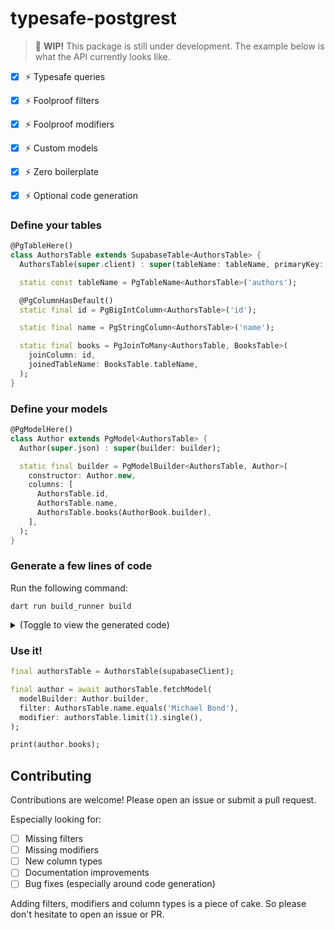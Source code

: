 # typesafe-postgrest

> 🚧 **WIP!** This package is still under development. The example below is what the API currently looks like.

- [x] ⚡️ Typesafe queries
- [x] ⚡️ Foolproof filters
- [x] ⚡️ Foolproof modifiers
- [x] ⚡️ Custom models
- [x] ⚡️ Zero boilerplate
- [x] ⚡️ Optional code generation


### Define your tables
``` dart
@PgTableHere()
class AuthorsTable extends SupabaseTable<AuthorsTable> {
  AuthorsTable(super.client) : super(tableName: tableName, primaryKey: [id]);

  static const tableName = PgTableName<AuthorsTable>('authors');

  @PgColumnHasDefault()
  static final id = PgBigIntColumn<AuthorsTable>('id');

  static final name = PgStringColumn<AuthorsTable>('name');

  static final books = PgJoinToMany<AuthorsTable, BooksTable>(
    joinColumn: id,
    joinedTableName: BooksTable.tableName,
  );
}
```

### Define your models
``` dart
@PgModelHere()
class Author extends PgModel<AuthorsTable> {
  Author(super.json) : super(builder: builder);

  static final builder = PgModelBuilder<AuthorsTable, Author>(
    constructor: Author.new,
    columns: [
      AuthorsTable.id,
      AuthorsTable.name,
      AuthorsTable.books(AuthorBook.builder),
    ],
  );
}
```

### Generate a few lines of code
Run the following command:
``` shell
dart run build_runner build
```

<details>
<summary>(Toggle to view the generated code)</summary>

``` dart
extension PgAuthorX on Author {
  BigInt get id => value(AuthorsTable.id);
  String get name => value(AuthorsTable.name);
  List<AuthorBook> get books => value(AuthorsTable.books(AuthorBook.builder));
}
```
``` dart
typedef AuthorsTableInsert = AuthorsTableUpsert;

class AuthorsTableUpsert extends PgUpsert<AuthorsTable> {
  AuthorsTableUpsert({required String name, BigInt? id})
    : super([AuthorsTable.name(name), if (id != null) AuthorsTable.id(id)]);
}
```
---

</details>

### Use it!
``` dart
final authorsTable = AuthorsTable(supabaseClient);

final author = await authorsTable.fetchModel(
  modelBuilder: Author.builder,
  filter: AuthorsTable.name.equals('Michael Bond'),
  modifier: authorsTable.limit(1).single(),
);

print(author.books);
```

## Contributing
Contributions are welcome! Please open an issue or submit a pull request.

Especially looking for:
- [ ] Missing filters
- [ ] Missing modifiers
- [ ] New column types
- [ ] Documentation improvements
- [ ] Bug fixes (especially around code generation)

Adding filters, modifiers and column types is a piece of cake. So please don't hesitate to open an issue or PR.